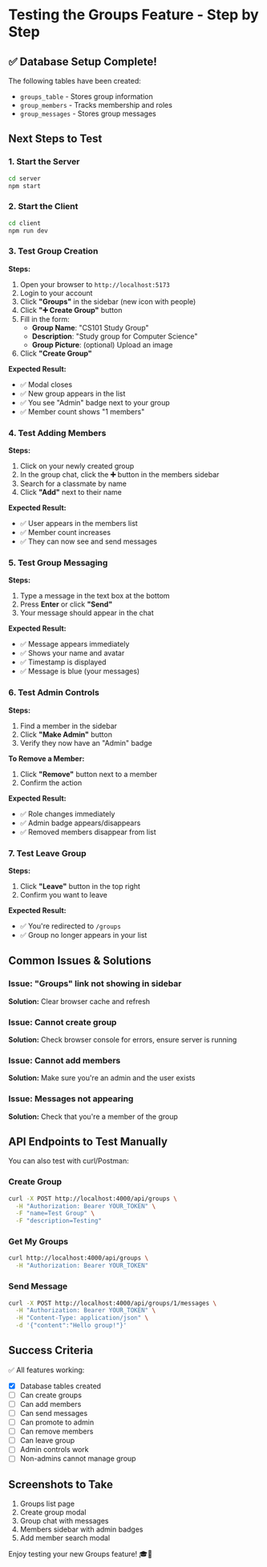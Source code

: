 # Testing the Groups Feature - Step by Step

## ✅ Database Setup Complete!

The following tables have been created:
- `groups_table` - Stores group information
- `group_members` - Tracks membership and roles
- `group_messages` - Stores group messages

## Next Steps to Test

### 1. Start the Server
```bash
cd server
npm start
```

### 2. Start the Client
```bash
cd client
npm run dev
```

### 3. Test Group Creation

**Steps:**
1. Open your browser to `http://localhost:5173`
2. Login to your account
3. Click **"Groups"** in the sidebar (new icon with people)
4. Click **"➕ Create Group"** button
5. Fill in the form:
   - **Group Name**: "CS101 Study Group"
   - **Description**: "Study group for Computer Science"
   - **Group Picture**: (optional) Upload an image
6. Click **"Create Group"**

**Expected Result:**
- ✅ Modal closes
- ✅ New group appears in the list
- ✅ You see "Admin" badge next to your group
- ✅ Member count shows "1 members"

### 4. Test Adding Members

**Steps:**
1. Click on your newly created group
2. In the group chat, click the **➕** button in the members sidebar
3. Search for a classmate by name
4. Click **"Add"** next to their name

**Expected Result:**
- ✅ User appears in the members list
- ✅ Member count increases
- ✅ They can now see and send messages

### 5. Test Group Messaging

**Steps:**
1. Type a message in the text box at the bottom
2. Press **Enter** or click **"Send"**
3. Your message should appear in the chat

**Expected Result:**
- ✅ Message appears immediately
- ✅ Shows your name and avatar
- ✅ Timestamp is displayed
- ✅ Message is blue (your messages)

### 6. Test Admin Controls

**Steps:**
1. Find a member in the sidebar
2. Click **"Make Admin"** button
3. Verify they now have an "Admin" badge

**To Remove a Member:**
1. Click **"Remove"** button next to a member
2. Confirm the action

**Expected Result:**
- ✅ Role changes immediately
- ✅ Admin badge appears/disappears
- ✅ Removed members disappear from list

### 7. Test Leave Group

**Steps:**
1. Click **"Leave"** button in the top right
2. Confirm you want to leave

**Expected Result:**
- ✅ You're redirected to `/groups`
- ✅ Group no longer appears in your list

## Common Issues & Solutions

### Issue: "Groups" link not showing in sidebar
**Solution:** Clear browser cache and refresh

### Issue: Cannot create group
**Solution:** Check browser console for errors, ensure server is running

### Issue: Cannot add members
**Solution:** Make sure you're an admin and the user exists

### Issue: Messages not appearing
**Solution:** Check that you're a member of the group

## API Endpoints to Test Manually

You can also test with curl/Postman:

### Create Group
```bash
curl -X POST http://localhost:4000/api/groups \
  -H "Authorization: Bearer YOUR_TOKEN" \
  -F "name=Test Group" \
  -F "description=Testing"
```

### Get My Groups
```bash
curl http://localhost:4000/api/groups \
  -H "Authorization: Bearer YOUR_TOKEN"
```

### Send Message
```bash
curl -X POST http://localhost:4000/api/groups/1/messages \
  -H "Authorization: Bearer YOUR_TOKEN" \
  -H "Content-Type: application/json" \
  -d '{"content":"Hello group!"}'
```

## Success Criteria

✅ All features working:
- [x] Database tables created
- [ ] Can create groups
- [ ] Can add members
- [ ] Can send messages
- [ ] Can promote to admin
- [ ] Can remove members
- [ ] Can leave group
- [ ] Admin controls work
- [ ] Non-admins cannot manage group

## Screenshots to Take

1. Groups list page
2. Create group modal
3. Group chat with messages
4. Members sidebar with admin badges
5. Add member search modal

Enjoy testing your new Groups feature! 🎓👥
